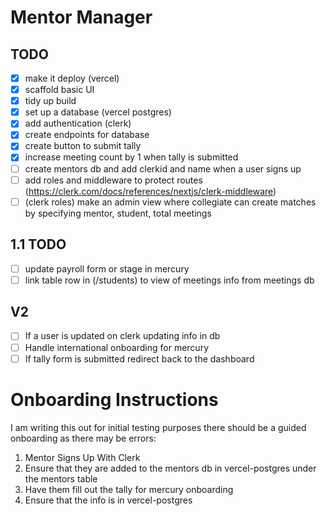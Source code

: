 # Mentor Manager

## TODO

- [x] make it deploy (vercel)
- [x] scaffold basic UI
- [x] tidy up build
- [x] set up a database (vercel postgres)
- [x] add authentication (clerk)
- [x] create endpoints for database
- [x] create button to submit tally
- [x] increase meeting count by 1 when tally is submitted
- [ ] create mentors db and add clerkid and name when a user signs up
- [ ] add roles and middleware to protect routes (https://clerk.com/docs/references/nextjs/clerk-middleware)
- [ ] (clerk roles) make an admin view where collegiate can create matches by specifying mentor, student, total meetings

## 1.1 TODO

- [ ] update payroll form or stage in mercury
- [ ] link table row in (/students) to view of meetings info from meetings db

## V2

- [ ] If a user is updated on clerk updating info in db
- [ ] Handle international onboarding for mercury
- [ ] If tally form is submitted redirect back to the dashboard

# Onboarding Instructions

I am writing this out for initial testing purposes there should be a guided onboarding as there may be errors:

1. Mentor Signs Up With Clerk
2. Ensure that they are added to the mentors db in vercel-postgres under the mentors table
3. Have them fill out the tally for mercury onboarding
4. Ensure that the info is in vercel-postgres
